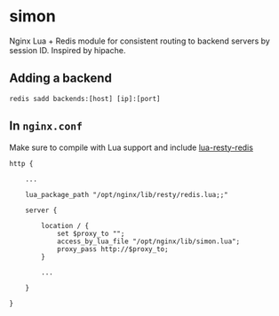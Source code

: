 # simon
Nginx Lua + Redis module for consistent routing to backend servers by session ID. Inspired by hipache.

## Adding a backend

```
redis sadd backends:[host] [ip]:[port]
```

## In `nginx.conf`

Make sure to compile with Lua support and include [lua-resty-redis](https://github.com/openresty/lua-resty-redis)

```
http {

    ...
    
    lua_package_path "/opt/nginx/lib/resty/redis.lua;;"

    server {
    
        location / {
            set $proxy_to "";
            access_by_lua_file "/opt/nginx/lib/simon.lua";
            proxy_pass http://$proxy_to;
        }
        
        ...
        
    }
    
}
```
